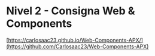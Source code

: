 # Nivel 2 - Consigna Web & Components

[https://carlosaac23.github.io/Web-Components-APX/](https://github.com/Carlosaac23/Web-Components-APX)
